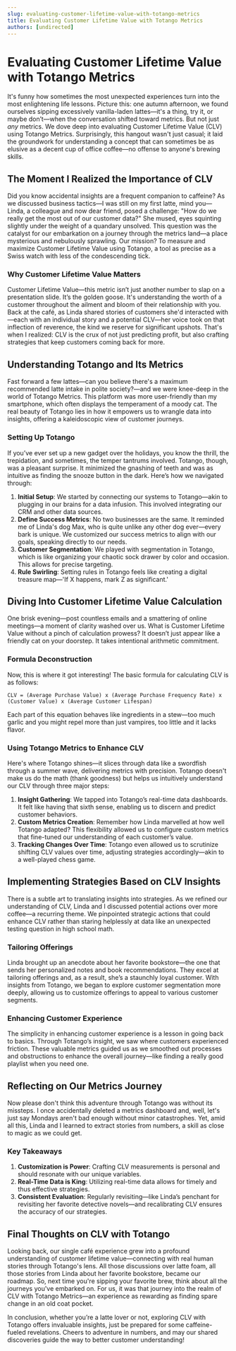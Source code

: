 ```yaml
---
slug: evaluating-customer-lifetime-value-with-totango-metrics
title: Evaluating Customer Lifetime Value with Totango Metrics
authors: [undirected]
---
```



# Evaluating Customer Lifetime Value with Totango Metrics

It's funny how sometimes the most unexpected experiences turn into the most enlightening life lessons. Picture this: one autumn afternoon, we found ourselves sipping excessively vanilla-laden lattes—it's a thing, try it, or maybe don’t—when the conversation shifted toward metrics. But not just *any* metrics. We dove deep into evaluating Customer Lifetime Value (CLV) using Totango Metrics. Surprisingly, this hangout wasn't just casual; it laid the groundwork for understanding a concept that can sometimes be as elusive as a decent cup of office coffee—no offense to anyone's brewing skills.

## The Moment I Realized the Importance of CLV

Did you know accidental insights are a frequent companion to caffeine? As we discussed business tactics—I was still on my first latte, mind you—Linda, a colleague and now dear friend, posed a challenge: "How do we really get the most out of our customer data?" She mused, eyes squinting slightly under the weight of a quandary unsolved. This question was the catalyst for our embarkation on a journey through the metrics land—a place mysterious and nebulously sprawling. Our mission? To measure and maximize Customer Lifetime Value using Totango, a tool as precise as a Swiss watch with less of the condescending tick. 

### Why Customer Lifetime Value Matters

Customer Lifetime Value—this metric isn’t just another number to slap on a presentation slide. It’s the golden goose. It's understanding the worth of a customer throughout the ailment and bloom of their relationship with you. Back at the café, as Linda shared stories of customers she'd interacted with—each with an individual story and a potential CLV—her voice took on that inflection of reverence, the kind we reserve for significant upshots. That's when I realized: CLV is the crux of not just predicting profit, but also crafting strategies that keep customers coming back for more.

## Understanding Totango and Its Metrics

Fast forward a few lattes—can you believe there's a maximum recommended latte intake in polite society?—and we were knee-deep in the world of Totango Metrics. This platform was more user-friendly than my smartphone, which often displays the temperament of a moody cat. The real beauty of Totango lies in how it empowers us to wrangle data into insights, offering a kaleidoscopic view of customer journeys.

### Setting Up Totango

If you’ve ever set up a new gadget over the holidays, you know the thrill, the trepidation, and sometimes, the temper tantrums involved. Totango, though, was a pleasant surprise. It minimized the gnashing of teeth and was as intuitive as finding the snooze button in the dark. Here’s how we navigated through:

1. **Initial Setup**: We started by connecting our systems to Totango—akin to plugging in our brains for a data infusion. This involved integrating our CRM and other data sources.
2. **Define Success Metrics**: No two businesses are the same. It reminded me of Linda's dog Max, who is quite unlike any other dog ever—every bark is unique. We customized our success metrics to align with our goals, speaking directly to our needs.
3. **Customer Segmentation**: We played with segmentation in Totango, which is like organizing your chaotic sock drawer by color and occasion. This allows for precise targeting.
4. **Rule Swirling**: Setting rules in Totango feels like creating a digital treasure map—'If X happens, mark Z as significant.'

## Diving Into Customer Lifetime Value Calculation 

One brisk evening—post countless emails and a smattering of online meetings—a moment of clarity washed over us. What is Customer Lifetime Value without a pinch of calculation prowess? It doesn’t just appear like a friendly cat on your doorstep. It takes intentional arithmetic commitment.

### Formula Deconstruction

Now, this is where it got interesting! The basic formula for calculating CLV is as follows:

```
CLV = (Average Purchase Value) x (Average Purchase Frequency Rate) x (Customer Value) x (Average Customer Lifespan)
```

Each part of this equation behaves like ingredients in a stew—too much garlic and you might repel more than just vampires, too little and it lacks flavor.

### Using Totango Metrics to Enhance CLV

Here's where Totango shines—it slices through data like a swordfish through a summer wave, delivering metrics with precision. Totango doesn't make us do the math (thank goodness) but helps us intuitively understand our CLV through three major steps:

1. **Insight Gathering**: We tapped into Totango’s real-time data dashboards. It felt like having that sixth sense, enabling us to discern and predict customer behaviors.
2. **Custom Metrics Creation**: Remember how Linda marvelled at how well Totango adapted? This flexibility allowed us to configure custom metrics that fine-tuned our understanding of each customer’s value.
3. **Tracking Changes Over Time**: Totango even allowed us to scrutinize shifting CLV values over time, adjusting strategies accordingly—akin to a well-played chess game.

## Implementing Strategies Based on CLV Insights

There is a subtle art to translating insights into strategies. As we refined our understanding of CLV, Linda and I discussed potential actions over more coffee—a recurring theme. We pinpointed strategic actions that could enhance CLV rather than staring helplessly at data like an unexpected testing question in high school math.

### Tailoring Offerings 

Linda brought up an anecdote about her favorite bookstore—the one that sends her personalized notes and book recommendations. They excel at tailoring offerings and, as a result, she’s a staunchly loyal customer. With insights from Totango, we began to explore customer segmentation more deeply, allowing us to customize offerings to appeal to various customer segments.

### Enhancing Customer Experience

The simplicity in enhancing customer experience is a lesson in going back to basics. Through Totango’s insight, we saw where customers experienced friction. These valuable metrics guided us as we smoothed out processes and obstructions to enhance the overall journey—like finding a really good playlist when you need one.

## Reflecting on Our Metrics Journey

Now please don't think this adventure through Totango was without its missteps. I once accidentally deleted a metrics dashboard and, well, let's just say Mondays aren't bad enough without minor catastrophes. Yet, amid all this, Linda and I learned to extract stories from numbers, a skill as close to magic as we could get.

### Key Takeaways 

1. **Customization is Power**: Crafting CLV measurements is personal and should resonate with our unique variables. 
2. **Real-Time Data is King**: Utilizing real-time data allows for timely and thus effective strategies.
3. **Consistent Evaluation**: Regularly revisiting—like Linda’s penchant for revisiting her favorite detective novels—and recalibrating CLV ensures the accuracy of our strategies.

## Final Thoughts on CLV with Totango

Looking back, our single café experience grew into a profound understanding of customer lifetime value—connecting with real human stories through Totango's lens. All those discussions over latte foam, all those stories from Linda about her favorite bookstore, became our roadmap. So, next time you're sipping your favorite brew, think about all the journeys you've embarked on. For us, it was that journey into the realm of CLV with Totango Metrics—an experience as rewarding as finding spare change in an old coat pocket.

In conclusion, whether you’re a latte lover or not, exploring CLV with Totango offers invaluable insights, just be prepared for some caffeine-fueled revelations. Cheers to adventure in numbers, and may our shared discoveries guide the way to better customer understanding!